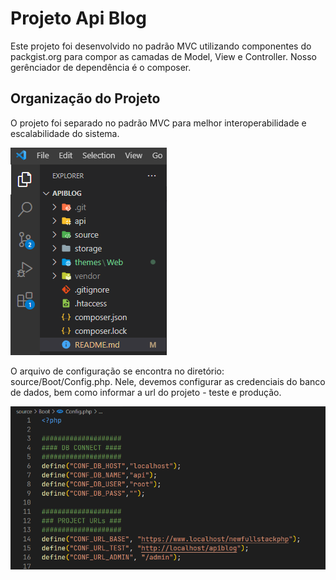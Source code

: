 # Projeto Api Blog
 Este projeto foi desenvolvido no padrão MVC utilizando componentes do packgist.org para compor as camadas de Model, View e Controller. Nosso gerênciador de dependência é o composer.

## Organização do Projeto

O projeto foi separado no padrão MVC para melhor interoperabilidade e escalabilidade do sistema.

![](/themes/Web/assets/img/api/blog/org.png)


O arquivo de configuração se encontra no diretório: source/Boot/Config.php. Nele, devemos configurar as credenciais do banco de dados, bem como informar a url do projeto - teste e  produção.

![](/themes/Web/assets/img/api/blog/conf.png)



